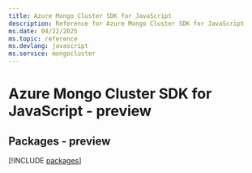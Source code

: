 ```yaml
---
title: Azure Mongo Cluster SDK for JavaScript
description: Reference for Azure Mongo Cluster SDK for JavaScript
ms.date: 04/22/2025
ms.topic: reference
ms.devlang: javascript
ms.service: mongocluster
---
```

# Azure Mongo Cluster SDK for JavaScript - preview
## Packages - preview
[!INCLUDE [packages](mongo-cluster-index.md)]